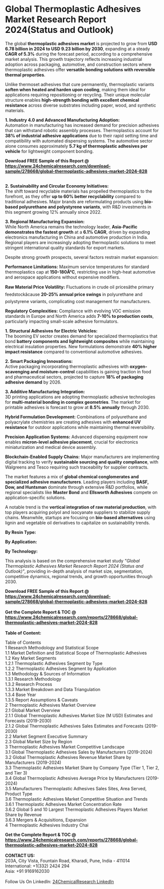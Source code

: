 <h1>Global Thermoplastic Adhesives Market Research Report 2024(Status and Outlook)</h1><p>The global <strong>thermoplastic adhesives market</strong> is projected to grow from <strong>USD 6.78 billion in 2024 to USD 9.23 billion by 2030</strong>, expanding at a steady <strong>CAGR of 5.3%</strong> during the forecast period, according to a comprehensive market analysis. This growth trajectory reflects increasing industrial adoption across packaging, automotive, and construction sectors where thermoplastic adhesives offer <strong>versatile bonding solutions with reversible thermal properties</strong>.</p><p>Unlike thermoset adhesives that cure permanently, thermoplastic variants <strong>soften when heated and harden upon cooling</strong>, making them ideal for applications requiring repositioning or recycling. Their unique molecular structure enables <strong>high-strength bonding with excellent chemical resistance</strong> across diverse substrates including paper, wood, and synthetic materials.</p><p><strong>1. Industry 4.0 and Advanced Manufacturing Adoption:</strong><br>
Automation in manufacturing has increased demand for precision adhesives that can withstand robotic assembly processes. Thermoplastics account for <strong>38% of industrial adhesive applications</strong> due to their rapid setting time and compatibility with automated dispensing systems. The automotive sector alone consumes approximately <strong>5.7 kg of thermoplastic adhesives per vehicle</strong> for lightweight component bonding.</p><div><b>Download FREE Sample of this Report @ 
            <a href="https://www.24chemicalresearch.com/download-sample/278668/global-thermoplastic-adhesives-market-2024-828">
            https://www.24chemicalresearch.com/download-sample/278668/global-thermoplastic-adhesives-market-2024-828</a></b></div><br><p><strong>2. Sustainability and Circular Economy Initiatives:</strong><br>
The shift toward recyclable materials has propelled thermoplastics to the forefront, as they offer <strong>up to 60% better recyclability</strong> compared to traditional adhesives. Major brands are reformulating products using <strong>bio-based polyurethane and polystyrene variants</strong>, with R&amp;D investments in this segment growing 12% annually since 2022.</p><p><strong>3. Regional Manufacturing Expansion:</strong><br>
While North America remains the technology leader, <strong>Asia-Pacific demonstrates the fastest growth</strong> at a <strong>6.1% CAGR</strong>, driven by expanding electronics manufacturing in China and automotive production in India. Regional players are increasingly adopting thermoplastic solutions to meet stringent international quality standards for export markets.</p><p>Despite strong growth prospects, several factors restrain market expansion:</p><p><strong>Performance Limitations:</strong> Maximum service temperatures for standard thermoplastics cap at <strong>150-180Â°C</strong>, restricting use in high-heat automotive and aerospace applications without expensive modifiers.</p><p><strong>Raw Material Price Volatility:</strong> Fluctuations in crude oil pricesâthe primary feedstockâcause <strong>20-25% annual price swings</strong> in polyurethane and polystyrene variants, complicating cost management for manufacturers.</p><p><strong>Regulatory Complexities:</strong> Compliance with evolving VOC emission standards in Europe and North America adds <strong>7-10% to production costs</strong>, particularly impacting small-scale adhesive formulators.</p><p><strong>1. Structural Adhesives for Electric Vehicles:</strong><br>
The booming EV sector creates demand for specialized thermoplastics that bond <strong>battery components and lightweight composites</strong> while maintaining electrical insulation properties. New formulations demonstrate <strong>40% higher impact resistance</strong> compared to conventional automotive adhesives.</p><p><strong>2. Smart Packaging Innovations:</strong><br>
Active packaging incorporating thermoplastic adhesives with <strong>oxygen-scavenging and moisture-control</strong> capabilities is gaining traction in food and pharmaceutical sectors, projected to capture <strong>18% of packaging adhesive demand</strong> by 2026.</p><p><strong>3. Additive Manufacturing Integration:</strong><br>
3D printing applications are adopting thermoplastic adhesive technologies for <strong>multi-material bonding in complex geometries</strong>. The market for printable adhesives is forecast to grow at <strong>8.5% annually</strong> through 2030.</p><p><strong>Hybrid Formulation Development:</strong> Combinations of polyurethane and polyacrylate chemistries are creating adhesives with <strong>enhanced UV resistance</strong> for outdoor applications while maintaining thermal reversibility.</p><p><strong>Precision Application Systems:</strong> Advanced dispensing equipment now enables <strong>micron-level adhesive placement</strong>, crucial for electronics miniaturization and medical device assembly.</p><p><strong>Blockchain-Enabled Supply Chains:</strong> Major manufacturers are implementing digital tracking to verify <strong>sustainable sourcing and quality compliance</strong>, with Walgreens and Tesco requiring such traceability for supplier contracts.</p><p>The market features a mix of <strong>global chemical conglomerates and specialized adhesive manufacturers</strong>. Leading players including <strong>BASF, Dow, and Huntsman</strong> dominate through extensive R&amp;D portfolios, while regional specialists like <strong>Master Bond</strong> and <strong>Ellsworth Adhesives</strong> compete on application-specific solutions.</p><p>A notable trend is the <strong>vertical integration of raw material production</strong>, with top players acquiring polyol and isocyanate suppliers to stabilize supply chains. Meanwhile, startups are focusing on <strong>bio-based alternatives</strong> using lignin and vegetable oil derivatives to capitalize on sustainability trends.</p><p><strong>By Resin Type:</strong></p><p><strong>By Application:</strong></p><p><strong>By Technology:</strong></p><p>This analysis is based on the comprehensive market study <em>"Global Thermoplastic Adhesives Market Research Report 2024 (Status and Outlook)"</em>, providing in-depth analysis of market size, segmentation, competitive dynamics, regional trends, and growth opportunities through 2030.</p><div><b>Download FREE Sample of this Report @ 
            <a href="https://www.24chemicalresearch.com/download-sample/278668/global-thermoplastic-adhesives-market-2024-828">
            https://www.24chemicalresearch.com/download-sample/278668/global-thermoplastic-adhesives-market-2024-828</a></b></div><br><div><b>Get the Complete Report & TOC @ 
            <a href="https://www.24chemicalresearch.com/reports/278668/global-thermoplastic-adhesives-market-2024-828">
            https://www.24chemicalresearch.com/reports/278668/global-thermoplastic-adhesives-market-2024-828</a></b></div><br>
            <b>Table of Content:</b><p>Table of Contents<br />
1 Research Methodology and Statistical Scope<br />
1.1 Market Definition and Statistical Scope of Thermoplastic Adhesives<br />
1.2 Key Market Segments<br />
1.2.1 Thermoplastic Adhesives Segment by Type<br />
1.2.2 Thermoplastic Adhesives Segment by Application<br />
1.3 Methodology & Sources of Information<br />
1.3.1 Research Methodology<br />
1.3.2 Research Process<br />
1.3.3 Market Breakdown and Data Triangulation<br />
1.3.4 Base Year<br />
1.3.5 Report Assumptions & Caveats<br />
2 Thermoplastic Adhesives Market Overview<br />
2.1 Global Market Overview<br />
2.1.1 Global Thermoplastic Adhesives Market Size (M USD) Estimates and Forecasts (2019-2030)<br />
2.1.2 Global Thermoplastic Adhesives Sales Estimates and Forecasts (2019-2030)<br />
2.2 Market Segment Executive Summary<br />
2.3 Global Market Size by Region<br />
3 Thermoplastic Adhesives Market Competitive Landscape<br />
3.1 Global Thermoplastic Adhesives Sales by Manufacturers (2019-2024)<br />
3.2 Global Thermoplastic Adhesives Revenue Market Share by Manufacturers (2019-2024)<br />
3.3 Thermoplastic Adhesives Market Share by Company Type (Tier 1, Tier 2, and Tier 3)<br />
3.4 Global Thermoplastic Adhesives Average Price by Manufacturers (2019-2024)<br />
3.5 Manufacturers Thermoplastic Adhesives Sales Sites, Area Served, Product Type<br />
3.6 Thermoplastic Adhesives Market Competitive Situation and Trends<br />
3.6.1 Thermoplastic Adhesives Market Concentration Rate<br />
3.6.2 Global 5 and 10 Largest Thermoplastic Adhesives Players Market Share by Revenue<br />
3.6.3 Mergers & Acquisitions, Expansion<br />
4 Thermoplastic Adhesives Industry Chai</p><div><b>Get the Complete Report & TOC @ 
            <a href="https://www.24chemicalresearch.com/reports/278668/global-thermoplastic-adhesives-market-2024-828">
            https://www.24chemicalresearch.com/reports/278668/global-thermoplastic-adhesives-market-2024-828</a></b></div><br><b>CONTACT US:</b><br>
            203A, City Vista, Fountain Road, Kharadi, Pune, India - 411014<br>
            International: +1(332) 2424 294<br>
            Asia: +91 9169162030 <br><br>
            Follow Us On LinkedIn: <a href="https://www.linkedin.com/company/24chemicalresearch/">24ChemicalResearch LinkedIn</a>